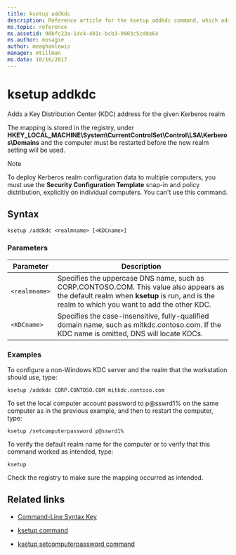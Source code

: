```yaml
---
title: ksetup addkdc
description: Reference article for the ksetup addkdc command, which ads a Key Distribution Center (KDC) address for the given Kerberos realm.
ms.topic: reference
ms.assetid: 98bfc23a-14c4-401c-bcb3-9903c5cdde64
ms.author: mosagie
author: meaghanlewis
manager: mtillman
ms.date: 10/16/2017
---
```


# ksetup addkdc

Adds a Key Distribution Center (KDC) address for the given Kerberos realm

The mapping is stored in the registry, under **HKEY_LOCAL_MACHINE\System\CurrentControlSet\Control\LSA\Kerberos\Domains** and the computer must be restarted before the new realm setting will be used.

> [!NOTE]
> To deploy Kerberos realm configuration data to multiple computers, you must use the **Security Configuration Template** snap-in and policy distribution, explicitly on individual computers. You can't use this command.

## Syntax

```
ksetup /addkdc <realmname> [<KDCname>]
```

### Parameters

| Parameter | Description |
| --------- | ----------- |
| `<realmname>` | Specifies the uppercase DNS name, such as CORP.CONTOSO.COM. This value also appears as the default realm when **ksetup** is run, and is the realm to which you want to add the other KDC. |
| `<KDCname>` | Specifies the case-insensitive, fully-qualified domain name, such as mitkdc.contoso.com. If the KDC name is omitted, DNS will locate KDCs. |

### Examples

To configure a non-Windows KDC server and the realm that the workstation should use, type:

```
ksetup /addkdc CORP.CONTOSO.COM mitkdc.contoso.com
```

To set the local computer account password to p@sswrd1% on the same computer as in the previous example, and then to restart the computer, type:

```
ksetup /setcomputerpassword p@sswrd1%
```

To verify the default realm name for the computer or to verify that this command worked as intended, type:

```
ksetup
```
Check the registry to make sure the mapping occurred as intended.

## Related links

- [Command-Line Syntax Key](command-line-syntax-key.md)

- [ksetup command](ksetup.md)

- [ksetup setcomputerpassword command](ksetup-setcomputerpassword.md)
